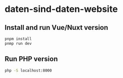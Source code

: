 # daten-sind-daten-website

## Install and run Vue/Nuxt version

```sh
pnpm install
pnmp run dev
```

## Run PHP version

```sh
php -S localhost:8000
```
